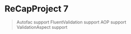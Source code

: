 # ReCapProject 7 
> Autofac support
> FluentValidation support
> AOP support
> ValidationAspect support


